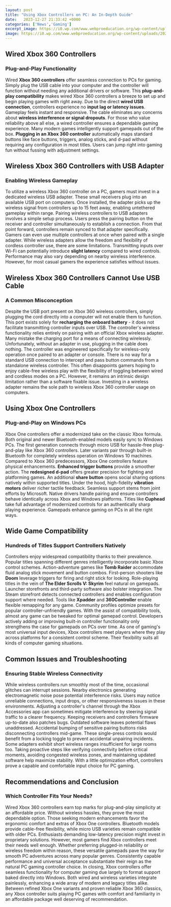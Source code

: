 ```yaml
---
layout: post
title: "Using Xbox Controllers on PC: An In-Depth Guide"
date:   2023-12-27 21:33:42 +0000
categories: ['News','Gaming']
excerpt_image: https://i0.wp.com/www.webproeducation.org/wp-content/uploads/2020/01/how-to-connect-xbox-one-controller-to-pc.png?w=960&amp;ssl=1
image: https://i0.wp.com/www.webproeducation.org/wp-content/uploads/2020/01/how-to-connect-xbox-one-controller-to-pc.png?w=960&amp;ssl=1
---
```


##  Wired Xbox 360 Controllers
###  Plug-and-Play Functionality
Wired **Xbox 360 controllers** offer seamless connection to PCs for gaming. Simply plug the USB cable into your computer and the controller will function without needing any additional drivers or software. This **plug-and-play compatibility** makes wired Xbox 360 controllers a breeze to set up and begin playing games with right away. 
Due to the direct **wired USB connection**, controllers experience no **input lag or latency issues**. Gameplay feels instant and responsive. The cable eliminates any concerns about **wireless interference or signal dropouts**. For those who value reliability above all else, a wired controller ensures a dependable gaming experience. 
Many modern games intelligently support gamepads out of the box. **Plugging in an Xbox 360 controller** automatically maps standard buttons like face buttons, triggers, analog sticks, and d-pad without requiring any configuration in most titles. Users can jump right into gaming fun without fussing with adjustment settings.
##  Wireless Xbox 360 Controllers with USB Adapter  
###  Enabling Wireless Gameplay 
To utilize a wireless Xbox 360 controller on a PC, gamers must invest in a dedicated wireless USB adapter. These small receivers plug into an available USB port on computers. Once installed, the adapter picks up the wireless signal from controllers up to 15 feet away, enabling untethered gameplay within range. 
Pairing wireless controllers to USB adapters involves a simple setup process. Users press the pairing button on the receiver and controller simultaneously to establish a connection. From that point forward, controllers remain synced to that adapter specifically. Gamers can even use multiple controllers at once when paired with a single adapter.
While wireless adapters allow the freedom and flexibility of cordless controller use, there are some limitations. Transmitting inputs over Wi-Fi can potentially introduce **slight latency** compared to wired controls. Performance may also vary depending on nearby wireless interference. However, for most casual gamers the experience satisfies without issues.
##  Wireless Xbox 360 Controllers Cannot Use USB Cable  
###  A Common Misconception 
Despite the USB port present on Xbox 360 wireless controllers, simply plugging the cord directly into a computer will not enable them to function. This port exists solely for **recharging the onboard battery** - it does not facilitate transmitting controller inputs over USB. The controller's wireless functionality relies entirely on pairing with an official Xbox wireless adapter.
Many mistake the charging port for a means of connecting wirelessly. Unfortunately, without an adapter in use, plugging in the cable does nothing. The controller was engineered specifically for wireless-only operation once paired to an adapter or console. There is no way for a standard USB connection to intercept and pass button commands from a standalone wireless controller.
This often disappoints gamers hoping to enjoy cable-free wireless play with the flexibility of toggling between wired and cordless modes on a PC. However, it remains an intrinsic design limitation rather than a software fixable issue. Investing in a wireless adapter remains the sole path to wireless Xbox 360 controller usage on computers.
##  Using Xbox One Controllers  
###  Plug-and-Play on Windows PCs
Xbox One controllers offer a modernized take on the classic Xbox formula. Both original and newer Bluetooth-enabled models easily sync to Windows PCs. The first generation connects through micro USB for hassle-free plug-and-play like Xbox 360 controllers. Later variants pair through built-in Bluetooth for completely wireless operation on Windows 10 machines.
Compared to Xbox 360 predecessors, Xbox One controllers feature physical enhancements. **Enhanced trigger buttons** provide a smoother action. The **redesigned d-pad** offers greater precision for fighting and platforming games. An additional **share button** opens social sharing options natively within supported titles. Under the hood, high-fidelity **vibration motors** deliver richer tactile feedback.
Seamless support stems from joint efforts by Microsoft. Native drivers handle pairing and ensure controllers behave identically across Xbox and Windows platforms. Titles like **Cuphead** take full advantage of modernized controls for an authentically sharp playing experience. Gamepads enhance gaming on PCs in all the right ways.
##  Wide Game Compatibility
###  Hundreds of Titles Support Controllers Natively  
Controllers enjoy widespread compatibility thanks to their prevalence. Popular titles spanning different genres intelligently incorporate basic Xbox control schemes. Action-adventure games like **Tomb Raider** accommodate fluid analog stick movement and button combos. First-person shooters like **Doom** leverage triggers for firing and right stick for looking. Role-playing titles in the vein of **The Elder Scrolls V: Skyrim** feel natural on gamepads.
Launcher storefronts and third-party software also bolster integration. The Steam storefront detects connected controllers and enables configuration support where needed. Tools like **Xpadder** and **360Controller** enable flexible remapping for any game. Community profiles optimize presets for popular controller-unfriendly games. With the assist of compatibility tools, almost any game can be tweaked for optimal gamepad control. 
Developers actively adding or improving built-in controller functionality only strengthens the case for gamepads on PCs over time. As one of gaming's most universal input devices, Xbox controllers meet players where they play across platforms for a consistent control scheme. Their flexibility suits all kinds of computer gaming situations.
##  Common Issues and Troubleshooting 
###  Ensuring Stable Wireless Connectivity
While wireless controllers run smoothly most of the time, occasional glitches can interrupt sessions. Nearby electronics generating electromagnetic noise pose potential interference risks. Users may notice unreliable connections, input drops, or other responsiveness issues in these environments. 
Adjusting a controller's channel through the Xbox Accessories app can sometimes mitigate interference by steering signal traffic to a clearer frequency. Keeping receivers and controllers firmware up-to-date also patches bugs. Outdated software leaves potential flaws unaddressed.
Accidental bumping of sensitive pairing buttons risks disconnecting controllers mid-game. These single-press controls would benefit from a locking toggle to prevent accidental unpairing incidents. Some adapters exhibit short wireless ranges insufficient for large rooms too. 
Taking proactive steps like verifying connectivity before critical moments, avoiding congested wireless zones, and maintaining updated software help maximize stability. With a little optimization effort, controllers prove a capable and comfortable input choice for PC gaming.
##  Recommendations and Conclusion
###  Which Controller Fits Your Needs?
Wired Xbox 360 controllers earn top marks for plug-and-play simplicity at an affordable price. Without wireless hassles, they prove the most dependable option. Those seeking modern enhancements favor the ergonomic comfort and extras of Xbox One controllers. Bluetooth models provide cable-free flexibility, while micro USB varieties remain compatible with older PCs.
Enthusiasts demanding low-latency precision might invest in proprietary solutions. However, most gamers find Xbox controllers meet their needs well enough. Whether preferring plugged-in reliability or wireless freedom within reason, these versatile gamepads pave the way for smooth PC adventures across many popular genres. Consistently capable performance and universal acceptance substantiate their reign as the natural PC gaming controller choice.
In closing, Xbox controllers offer seamless functionality for computer gaming due largely to format support baked directly into Windows. Both wired and wireless varieties integrate painlessly, enhancing a wide array of modern and legacy titles alike. Between refined Xbox One variants and proven reliable Xbox 360 classics, any Xbox controller suits playing PC games with comfort and familiarity in an affordable package well deserving of recommendation.
